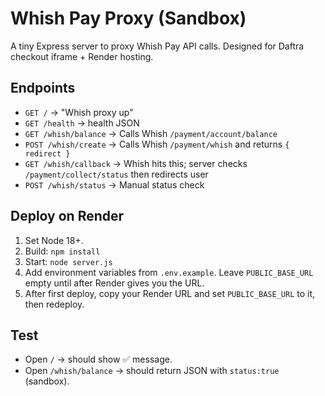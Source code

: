 
# Whish Pay Proxy (Sandbox)

A tiny Express server to proxy Whish Pay API calls. Designed for Daftra checkout iframe + Render hosting.

## Endpoints

- `GET /` → "Whish proxy up"
- `GET /health` → health JSON
- `GET /whish/balance` → Calls Whish `/payment/account/balance`
- `POST /whish/create` → Calls Whish `/payment/whish` and returns `{ redirect }`
- `GET /whish/callback` → Whish hits this; server checks `/payment/collect/status` then redirects user
- `POST /whish/status` → Manual status check

## Deploy on Render

1. Set Node 18+.
2. Build: `npm install`
3. Start: `node server.js`
4. Add environment variables from `.env.example`. Leave `PUBLIC_BASE_URL` empty until after Render gives you the URL.
5. After first deploy, copy your Render URL and set `PUBLIC_BASE_URL` to it, then redeploy.

## Test

- Open `/` → should show ✅ message.
- Open `/whish/balance` → should return JSON with `status:true` (sandbox).

